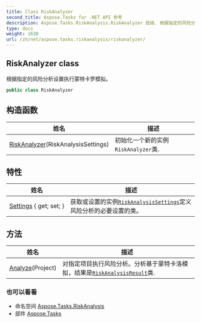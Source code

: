 ```yaml
---
title: Class RiskAnalyzer
second_title: Aspose.Tasks for .NET API 参考
description: Aspose.Tasks.RiskAnalysis.RiskAnalyzer 班级. 根据指定的风险分析设置执行蒙特卡罗模拟
type: docs
weight: 1630
url: /zh/net/aspose.tasks.riskanalysis/riskanalyzer/
---
```

## RiskAnalyzer class

根据指定的风险分析设置执行蒙特卡罗模拟。

```csharp
public class RiskAnalyzer
```

## 构造函数

| 姓名 | 描述 |
| --- | --- |
| [RiskAnalyzer](riskanalyzer/)(RiskAnalysisSettings) | 初始化一个新的实例`RiskAnalyzer`类. |

## 特性

| 姓名 | 描述 |
| --- | --- |
| [Settings](../../aspose.tasks.riskanalysis/riskanalyzer/settings/) { get; set; } | 获取或设置的实例[`RiskAnalysisSettings`](../riskanalysissettings/)定义风险分析的必要设置的类。 |

## 方法

| 姓名 | 描述 |
| --- | --- |
| [Analyze](../../aspose.tasks.riskanalysis/riskanalyzer/analyze/)(Project) | 对指定项目执行风险分析。分析基于蒙特卡洛模拟，结果是[`RiskAnalysisResult`](../riskanalysisresult/)类. |

### 也可以看看

* 命名空间 [Aspose.Tasks.RiskAnalysis](../../aspose.tasks.riskanalysis/)
* 部件 [Aspose.Tasks](../../)


